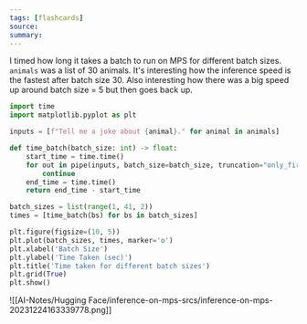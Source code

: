 ```yaml
---
tags: [flashcards]
source:
summary:
---
```

I timed how long it takes a batch to run on MPS for different batch sizes. `animals` was a list of 30 animals. It's interesting how the inference speed is the fastest after batch size 30. Also interesting how there was a big speed up around batch size = 5 but then goes back up.
```python
import time
import matplotlib.pyplot as plt

inputs = [f"Tell me a joke about {animal}." for animal in animals]

def time_batch(batch_size: int) -> float:
    start_time = time.time()
    for out in pipe(inputs, batch_size=batch_size, truncation="only_first"):
        continue
    end_time = time.time()
    return end_time - start_time

batch_sizes = list(range(1, 41, 2))
times = [time_batch(bs) for bs in batch_sizes]

plt.figure(figsize=(10, 5))
plt.plot(batch_sizes, times, marker='o')
plt.xlabel('Batch Size')
plt.ylabel('Time Taken (sec)')
plt.title('Time taken for different batch sizes')
plt.grid(True)
plt.show()
```

![[AI-Notes/Hugging Face/inference-on-mps-srcs/inference-on-mps-20231224163339778.png]]

